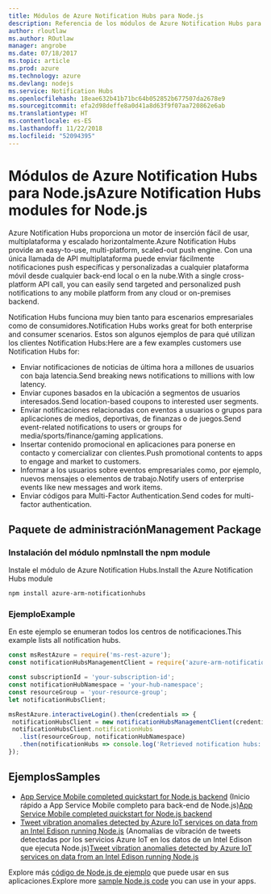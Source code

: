```yaml
---
title: Módulos de Azure Notification Hubs para Node.js
description: Referencia de los módulos de Azure Notification Hubs para Node.js
author: rloutlaw
ms.author: ROutlaw
manager: angrobe
ms.date: 07/18/2017
ms.topic: article
ms.prod: azure
ms.technology: azure
ms.devlang: nodejs
ms.service: Notification Hubs
ms.openlocfilehash: 18eae632b41b71bc64b052852b677507da2678e9
ms.sourcegitcommit: efa2d98deffe8a0d41a8d63f9f07aa720862e6ab
ms.translationtype: HT
ms.contentlocale: es-ES
ms.lasthandoff: 11/22/2018
ms.locfileid: "52094395"
---
```

# <a name="azure-notification-hubs-modules-for-nodejs"></a><span data-ttu-id="6767e-103">Módulos de Azure Notification Hubs para Node.js</span><span class="sxs-lookup"><span data-stu-id="6767e-103">Azure Notification Hubs modules for Node.js</span></span>

<span data-ttu-id="6767e-104">Azure Notification Hubs proporciona un motor de inserción fácil de usar, multiplataforma y escalado horizontalmente.</span><span class="sxs-lookup"><span data-stu-id="6767e-104">Azure Notification Hubs provide an easy-to-use, multi-platform, scaled-out push engine.</span></span> <span data-ttu-id="6767e-105">Con una única llamada de API multiplataforma puede enviar fácilmente notificaciones push específicas y personalizadas a cualquier plataforma móvil desde cualquier back-end local o en la nube.</span><span class="sxs-lookup"><span data-stu-id="6767e-105">With a single cross-platform API call, you can easily send targeted and personalized push notifications to any mobile platform from any cloud or on-premises backend.</span></span>

<span data-ttu-id="6767e-106">Notification Hubs funciona muy bien tanto para escenarios empresariales como de consumidores.</span><span class="sxs-lookup"><span data-stu-id="6767e-106">Notification Hubs works great for both enterprise and consumer scenarios.</span></span> <span data-ttu-id="6767e-107">Estos son algunos ejemplos de para qué utilizan los clientes Notification Hubs:</span><span class="sxs-lookup"><span data-stu-id="6767e-107">Here are a few examples customers use Notification Hubs for:</span></span>
- <span data-ttu-id="6767e-108">Enviar notificaciones de noticias de última hora a millones de usuarios con baja latencia.</span><span class="sxs-lookup"><span data-stu-id="6767e-108">Send breaking news notifications to millions with low latency.</span></span>
- <span data-ttu-id="6767e-109">Enviar cupones basados en la ubicación a segmentos de usuarios interesados.</span><span class="sxs-lookup"><span data-stu-id="6767e-109">Send location-based coupons to interested user segments.</span></span>
- <span data-ttu-id="6767e-110">Enviar notificaciones relacionadas con eventos a usuarios o grupos para aplicaciones de medios, deportivas, de finanzas o de juegos.</span><span class="sxs-lookup"><span data-stu-id="6767e-110">Send event-related notifications to users or groups for media/sports/finance/gaming applications.</span></span>
- <span data-ttu-id="6767e-111">Insertar contenido promocional en aplicaciones para ponerse en contacto y comercializar con clientes.</span><span class="sxs-lookup"><span data-stu-id="6767e-111">Push promotional contents to apps to engage and market to customers.</span></span>
- <span data-ttu-id="6767e-112">Informar a los usuarios sobre eventos empresariales como, por ejemplo, nuevos mensajes o elementos de trabajo.</span><span class="sxs-lookup"><span data-stu-id="6767e-112">Notify users of enterprise events like new messages and work items.</span></span>
- <span data-ttu-id="6767e-113">Enviar códigos para Multi-Factor Authentication.</span><span class="sxs-lookup"><span data-stu-id="6767e-113">Send codes for multi-factor authentication.</span></span>

## <a name="management-package"></a><span data-ttu-id="6767e-114">Paquete de administración</span><span class="sxs-lookup"><span data-stu-id="6767e-114">Management Package</span></span>

### <a name="install-the-npm-module"></a><span data-ttu-id="6767e-115">Instalación del módulo npm</span><span class="sxs-lookup"><span data-stu-id="6767e-115">Install the npm module</span></span>

<span data-ttu-id="6767e-116">Instale el módulo de Azure Notification Hubs.</span><span class="sxs-lookup"><span data-stu-id="6767e-116">Install the Azure Notification Hubs module</span></span> 

```bash
npm install azure-arm-notificationhubs
```

### <a name="example"></a><span data-ttu-id="6767e-117">Ejemplo</span><span class="sxs-lookup"><span data-stu-id="6767e-117">Example</span></span>

<span data-ttu-id="6767e-118">En este ejemplo se enumeran todos los centros de notificaciones.</span><span class="sxs-lookup"><span data-stu-id="6767e-118">This example lists all notification hubs.</span></span>

 ```javascript
const msRestAzure = require('ms-rest-azure');
const notificationHubsManagementClient = require('azure-arm-notificationhubs');

const subscriptionId = 'your-subscription-id';
const notificationHubNamespace = 'your-hub-namespace';
const resourceGroup = 'your-resource-group';
let notificationHubsClient;

msRestAzure.interactiveLogin().then(credentials => {
  notificationHubsClient = new notificationHubsManagementClient(credentials, subscriptionId);
  notificationHubsClient.notificationHubs
    .list(resourceGroup, notificationHubNamespace)
    .then(notificationHubs => console.log('Retrieved notification hubs: ', notificationHubs));
});
```

## <a name="samples"></a><span data-ttu-id="6767e-119">Ejemplos</span><span class="sxs-lookup"><span data-stu-id="6767e-119">Samples</span></span>

* <span data-ttu-id="6767e-120">[App Service Mobile completed quickstart for Node.js backend](https://azure.microsoft.com/resources/samples/app-service-mobile-nodejs-backend-quickstart/) (Inicio rápido a App Service Mobile completo para back-end de Node.js)</span><span class="sxs-lookup"><span data-stu-id="6767e-120">[App Service Mobile completed quickstart for Node.js backend](https://azure.microsoft.com/resources/samples/app-service-mobile-nodejs-backend-quickstart/)</span></span>
* <span data-ttu-id="6767e-121">[Tweet vibration anomalies detected by Azure IoT services on data from an Intel Edison running Node.js](https://azure.microsoft.com/resources/samples/iot-hub-nodejs-intel-edison-vibration-anomaly-detection/) (Anomalías de vibración de tweets detectadas por los servicios Azure IoT en los datos de un Intel Edison que ejecuta Node.js)</span><span class="sxs-lookup"><span data-stu-id="6767e-121">[Tweet vibration anomalies detected by Azure IoT services on data from an Intel Edison running Node.js](https://azure.microsoft.com/resources/samples/iot-hub-nodejs-intel-edison-vibration-anomaly-detection/)</span></span>

<span data-ttu-id="6767e-122">Explore más [código de Node.js de ejemplo](https://azure.microsoft.com/resources/samples/?platform=nodejs) que puede usar en sus aplicaciones.</span><span class="sxs-lookup"><span data-stu-id="6767e-122">Explore more [sample Node.js code](https://azure.microsoft.com/resources/samples/?platform=nodejs) you can use in your apps.</span></span>
